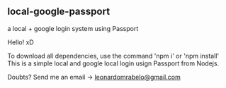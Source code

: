 ## local-google-passport
a local + google login system using Passport

Hello! xD

To download all dependencies, use the command 'npm i' or 'npm install'
This is a simple local and google local login usign Passport from Nodejs.

Doubts? Send me an email -> leonardomrabelo@gmail.com 
